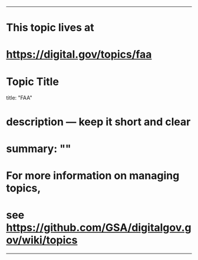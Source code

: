 
---
# This topic lives at
# https://digital.gov/topics/faa

# Topic Title
title: "FAA"

# description — keep it short and clear
# summary: ""


# For more information on managing topics,
# see https://github.com/GSA/digitalgov.gov/wiki/topics
---